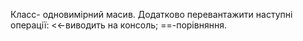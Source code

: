 Класс- одновимірний масив. Додатково перевантажити наступні операції:
<<-виводить на консоль;
==-порівняння.